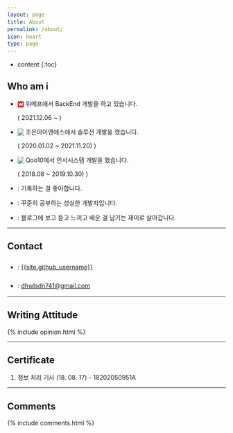 ```yaml
---
layout: page
title: About
permalink: /about/
icon: heart
type: page
---
```


* content
{:toc}

## Who am i

* <img src="/assets/img/logo/wemakeprice-logo.png" style="max-width: 3%; vertical-align: text-bottom;"> 위메프애서 BackEnd 개발을 하고 있습니다.

  ( 2021.12.06 ~ )

* <img src="/assets/img/logo/joeunins-logo.png" style="max-width: 3%; vertical-align: text-bottom;"> 조은아이앤에스에서 솔루션 개발을 했습니다.

  ( 2020.01.02 ~ 2021.11.20) )

* <img src="/assets/img/logo/qoo10-logo.png" style="max-width: 3%; vertical-align: text-bottom;"> Qoo10에서 인사시스템 개발을 했습니다.

    ( 2018.08 ~ 2019.10.30) )

* <i class="fa fa-edit"></i>: 기록하는 걸 좋아합니다.

* <i class="fa fa-book"></i>: 꾸준히 공부하는 성실한 개발자입니다.

* <i class="fa fa-desktop"></i>: 블로그에 보고 듣고 느끼고 배운 걸 남기는 재미로 살아갑니다.



---

## Contact

* <i class="fa fa-github" aria-hidden="true" style="font-size: x-large;"></i>: [{{site.github_username}}](https://github.com/{{site.github_username}})

* <i class="fa fa-envelope-o" aria-hidden="true" style="font-size: x-large;"></i>: dhwlsdn741@gmail.com

---

## Writing Attitude

{% include opinion.html %}

---

## Certificate

1. 정보 처리 기사 (18. 08. 17) - 18202050951A

---

## Comments

{% include comments.html %}
